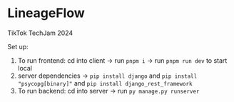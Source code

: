 # LineageFlow
TikTok TechJam 2024

Set up:

1. To run frontend: cd into client -> run ```pnpm i``` -> run ```pnpm run dev``` to start local
2. server dependencies -> ``` pip install django ``` and ``` pip install "psycopg[binary]" ``` and ``` pip install django_rest_framework ```
3. To run backend: cd into server -> run ``` py manage.py runserver ```
